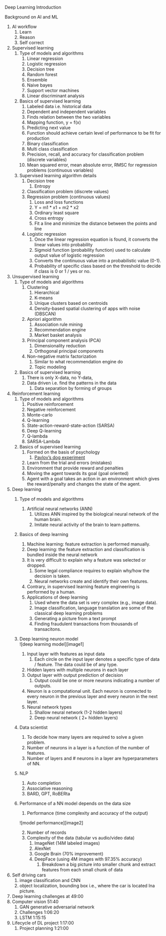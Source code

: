 Deep Learning Introduction

Background on AI and ML

1. AI workflow   
   1. Learn   
   2. Reason  
   3. Self correct  
2. Supervised learning  
   1. Type of models and algorithms  
      1. Linear regression   
      2. Logistic regression   
      3. Decision tree  
      4. Random forest  
      5. Ensemble   
      6. Naive bayes  
      7. Support vector machines   
      8. Linear discriminant analysis   
   2. Basics of supervised learning  
      1. Labeled data i.e. historical data  
      2. Dependent and independent variables  
      3. Finds relation between the two variables  
      4. Mapping function, y \= f(x)  
      5. Predicting next value  
      6. Function should achieve certain level of performance to be fit for production   
      7. Binary classification   
      8. Multi class classification  
      9. Precision, recall, and accuracy for classification problem (discrete variables)  
      10. Mean squared error, mean absolute error, RMSC for regression problems (continuous variables)  
   3. Supervised learning algorithm details  
      1. Decision tree  
         1. Entropy   
      2. Classification problem (discrete values)  
      3. Regression problem  (continuous values)   
         1. Loss and loss functions   
         2. Y \= m1 \* x1 \+ m2 \* x2   
         3. Ordinary least square   
         4. Cross entropy  
         5. Fit a line and minimize the distance between the points and line   
      4. Logistic regression   
         1. Once the linear regression equation is found, it converts the linear values into probability   
         2. Sigmoid function (probability function) used to calculate output value of logistic regression   
         3. Converts the continuous value into a probabilistic value (0-1).  
         4. Probability of specific class based on the threshold to decide if class is 0 or 1 / yes or no.  
3. Unsupervised learning   
   1. Type of models and algorithms  
      1. Clustering   
         1. Hierarchical   
         2. K-means   
         3. Unique clusters based on centroids   
         4. Density-based spatial clustering of apps with noise (DBSCAN)  
      2. Apriori algorithm  
         1. Association rule mining  
         2. Recommendation engine   
         3. Market basket analysis   
      3. Principal component analysis (PCA)  
         1. Dimensionality reduction   
         2. Orthogonal principal components   
      4. Non-negative matrix factorization   
         1. Similar to what recommendation engine do  
         2. Topic modeling  
   2. Basics of supervised learning  
      1. There is only X-data, no Y-data,   
      2. Data driven i.e. find the patterns in the data  
         1. Data separation by forming of groups  
4. Reinforcement learning   
   1. Type of models and algorithms  
      1. Positive reinforcement   
      2. Negative reinforcement   
      3. Monte-carlo   
      4. Q-learning  
      5. State-action-reward-state-action (SARSA)  
      6. Deep Q-learning  
      7. Q-lambda   
      8. SARSA-Lambda  
   2. Basics of supervised learning  
      1. Formed on the basis of psychology   
         1. [Pavlov’s dog experiment](https://www.youtube.com/watch?v=AC8TaWRwc6s)   
      2. Learn from the trial and errors (mistakes)  
      3. Environment that provide reward and penalties   
      4. Moving the agent towards its goal (goal oriented)  
      5. Agent with a goal takes an action in an environment which gives the reward/penalty and changes the state of the agent.  
5. Deep learning   
   1. Type of models and algorithms  
      1. Artificial neural networks (ANN)  
         1. Utilizes ANN inspired by the biological neural network of the human brain.   
         2. Imitate neural activity of the brain to learn patterns.  
   2. Basics of deep learning  
      1. Machine learning: feature extraction is performed manually.  
      2. Deep learning: the feature extraction and classification is bundled inside the neural network  
      3. It is very difficult to explain why a feature was selected or dropped.   
         1. Some legal compliance requires to explain why/how the decision is taken.   
         2. Neural networks create and identify their own features.   
      4. Contrary, in supervised learning feature engineering is performed by a human.   
      5. Applications of deep learning   
         1. Used where the data set is very complex (e.g., image data).   
         2. Image classification, language translation are some of the classical deep learning problems  
         3. Generating a picture from a text prompt   
         4. Finding fraudulent transactions from thousands of transacitons.   
   3. Deep learning neuron model   
      ![deep learning model][image1]  
      1. Input layer with features as input data   
         1. Each circle on the input layer denotes a specific type of data / feature. The data could be of any type.   
      2. Hidden layers with multiple neurons in each layer  
      3. Output layer with output prediction of decision   
         1. Output could be one or more neurons indicating a number of outputs.  
      4. Neuron is a computational unit. Each neuron is connected to every neuron in the previous layer and every neuron in the next layer.   
      5. Neural network types   
         1. Shallow neural network (1-2 hidden layers)  
         2. Deep neural network ( 2+ hidden layers)   
   4. Data scientist   
      1. To decide how many layers are required to solve a given problem.   
      2. Number of neurons in a layer is a function of the number of features.   
      3. Number of layers and \# neurons in a layer are hyperparameters of NN.  
   5. NLP  
      1. Auto completion   
      2. Associative reasoning   
      3. BARD, GPT, RoBERta   
   6. Performance of a NN model depends on the data size   
      1. Performance (time complexity and accuracy of the output)

      ![model performance][image2]

      2. Number of records   
      3. Complexity of the data (tabular vs audio/video data)  
         1. ImageNet (14M labeled images)   
         2. AlexNet  
         3. Google Brain (70% improvement)   
         4. DeepFace (using 4M images with 97.35% accuracy)  
            1. Breakdown a big picture into smaller chunk and extract features from each small chunk of data   
6. Self driving cars  
   1. image classification and CNN  
   2. object localization, bounding box i.e., where the car is located Ina picture.  
7. Deep learning challenges at 49:00  
8. Computer vision 51:40  
   1. GAN generative adversarial network  
   2. Challenges 1:06:20  
   3. LSTM 1:15:15  
9. Lifecycle of DL project 1:17:00  
   1. Project planning 1:21:00
